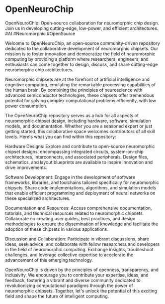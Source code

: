 # OpenNeuroChip
OpenNeuroChip: Open-source collaboration for neuromorphic chip design. Join us in developing cutting-edge, low-power, and efficient architectures. #AI #Neuromorphic #OpenSource

Welcome to OpenNeuroChip, an open-source community-driven repository dedicated to the collaborative development of neuromorphic chipsets. Our mission is to foster innovation and democratize the field of neuromorphic computing by providing a platform where researchers, engineers, and enthusiasts can come together to design, discuss, and share cutting-edge neuromorphic chip architectures.

Neuromorphic chipsets are at the forefront of artificial intelligence and cognitive computing, emulating the remarkable processing capabilities of the human brain. By combining the principles of neuroscience with advanced semiconductor technologies, these chipsets offer tremendous potential for solving complex computational problems efficiently, with low power consumption.

The OpenNeuroChip repository serves as a hub for all aspects of neuromorphic chipset design, including hardware, software, simulation models, and documentation. Whether you are a seasoned expert or just getting started, this collaborative space welcomes contributors of all skill levels. Here's what you can find within this repository:

Hardware Designs: Explore and contribute to open-source neuromorphic chipset designs, encompassing integrated circuits, system-on-chip architectures, interconnects, and associated peripherals. Design files, schematics, and layout blueprints are available to inspire innovation and drive improvements.

Software Development: Engage in the development of software frameworks, libraries, and toolchains tailored specifically for neuromorphic chipsets. Share code implementations, algorithms, and simulation models that enable efficient programming and deployment of neural networks on these specialized architectures.

Documentation and Resources: Access comprehensive documentation, tutorials, and technical resources related to neuromorphic chipsets. Collaborate on creating user guides, best practices, and design methodologies to ensure the dissemination of knowledge and facilitate the adoption of these chipsets in various applications.

Discussion and Collaboration: Participate in vibrant discussions, share ideas, seek advice, and collaborate with fellow researchers and developers in the field of neuromorphic computing. Exchange insights, troubleshoot challenges, and leverage collective expertise to accelerate the advancement of this emerging technology.

OpenNeuroChip is driven by the principles of openness, transparency, and inclusivity. We encourage you to contribute your expertise, ideas, and feedback, fostering a vibrant and diverse community dedicated to revolutionizing computational paradigms through the power of neuromorphic chipsets. Together, let's unlock the potential of this exciting field and shape the future of intelligent computing.

